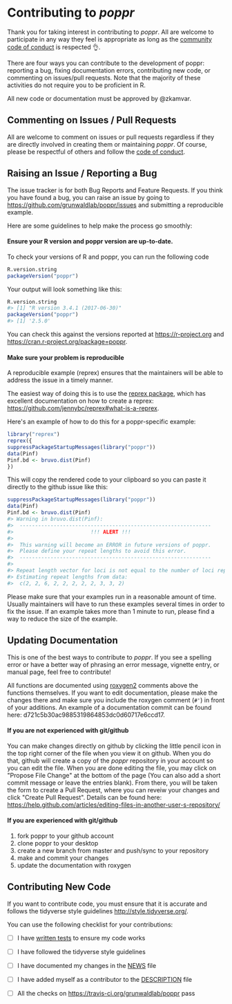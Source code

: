 Contributing to *poppr*
=======================

Thank you for taking interest in contributing to *poppr*. All are welcome to participate in any way they feel is appropriate as long as the [community code of conduct](CONDUCT.md) is respected :ok_hand:.

There are four ways you can contribute to the development of poppr: reporting a bug, fixing documentation errors, contributing new code, or commenting on issues/pull requests. Note that the majority of these activities do not require you to be proficient in R.

All new code or documentation must be approved by @zkamvar. 

Commenting on Issues / Pull Requests
------------------------------------

All are welcome to comment on issues or pull requests regardless if they are directly involved in creating them or maintaining *poppr*. Of course, please be respectful of others and follow the [code of conduct](CONDUCT.md).

Raising an Issue / Reporting a Bug
----------------------------------

The issue tracker is for both Bug Reports and Feature Requests. If you think you have found a bug, you can raise an issue by going to <https://github.com/grunwaldlab/poppr/issues> and submitting a reproducible example. 

Here are some guidelines to help make the process go smoothly:

#### Ensure your R version and poppr version are up-to-date.

To check your versions of R and poppr, you can run the following code

```r
R.version.string
packageVersion("poppr")
```

Your output will look something like this:

```r
R.version.string
#> [1] "R version 3.4.1 (2017-06-30)"
packageVersion("poppr")
#> [1] '2.5.0'
```

You can check this against the versions reported at <https://r-project.org> and <https://cran.r-project.org/package=poppr>.

#### Make sure your problem is reproducible

A reproducible example (reprex) ensures that the maintainers will be able to address the issue in a timely manner. 

The easiest way of doing this is to use the [reprex package](https://cran.r-project.org/package=reprex), which has excellent documentation on how to create a reprex: <https://github.com/jennybc/reprex#what-is-a-reprex>.

Here's an example of how to do this for a poppr-specific example:

```r
library("reprex")
reprex({
suppressPackageStartupMessages(library("poppr"))
data(Pinf)
Pinf.bd <- bruvo.dist(Pinf)
})
```

This will copy the rendered code to your clipboard so you can paste it directly
to the github issue like this:

``` r
suppressPackageStartupMessages(library("poppr"))
data(Pinf)
Pinf.bd <- bruvo.dist(Pinf)
#> Warning in bruvo.dist(Pinf): 
#>  -------------------------------------------------------------- 
#>                         !!! ALERT !!! 
#>  
#>  This warning will become an ERROR in future versions of poppr. 
#>  Please define your repeat lengths to avoid this error. 
#>  -------------------------------------------------------------- 
#> 
#> Repeat length vector for loci is not equal to the number of loci represented.
#> Estimating repeat lengths from data:
#>  c(2, 2, 6, 2, 2, 2, 2, 2, 3, 3, 2)
```

Please make sure that your examples run in a reasonable amount of time. Usually maintainers will have to run these examples several times in order to fix the issue. If an example takes more than 1 minute to run, please find a way to reduce the size of the example. 

Updating Documentation
----------------------

This is one of the best ways to contribute to *poppr*. If you see a spelling error or have a better way of phrasing an error message, vignette entry, or manual page, feel free to contribute!

All functions are documented using [roxygen2](https://cran.r-project.org/web/packages/roxygen2/vignettes/roxygen2.html) comments above the functions themselves. If you want to edit documentation, please make the changes there and make sure you include the roxygen comment (`#'`) in front of your additions. An example of a documentation commit can be found here: d721c5b30ac9885319864853dc0d60717e6ccd17. 

#### If you are not experienced with git/github


You can make changes directly on github by clicking the little pencil icon in the top right corner of the file when you view it on github. When you do that, github will create a copy of the *poppr* repository in your account so you can edit the file. When you are done editing the file, you may click on "Propose File Change" at the bottom of the page (You can also add a short commit message or leave the entries blank). From there, you will be taken the form to create a Pull Request, where you can reveiw your changes and click "Create Pull Request". Details can be found here: <https://help.github.com/articles/editing-files-in-another-user-s-repository/>


#### If you are experienced with git/github

1. fork poppr to your github account
2. clone poppr to your desktop 
3. create a new branch from master and push/sync to your repository
4. make and commit your changes
5. update the documentation with roxygen


Contributing New Code
---------------------

If you want to contribute code, you must ensure that it is accurate and follows
the tidyverse style guidelines <http://style.tidyverse.org/>. 

You can use the following checklist for your contributions:

 - [ ] I have [written tests](http://r-pkgs.had.co.nz/tests.html) to ensure my code works
 - [ ] I have followed the tidyverse style guidelines
 - [ ] I have documented my changes in the [NEWS](NEWS) file
 - [ ] I have added myself as a contributor to the [DESCRIPTION](DESCRIPTION) file
 - [ ] All the checks on <https://travis-ci.org/grunwaldlab/poppr> pass
 